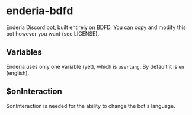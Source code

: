 # enderia-bdfd
Enderia Discord bot, built entirely on BDFD. You can copy and modify this bot however you want (see LICENSE).
## Variables
Enderia uses only one variable (yet), which is `userlang`. By default it is `en` (english).
## $onInteraction
$onInteraction is needed for the ability to change the bot's language.
